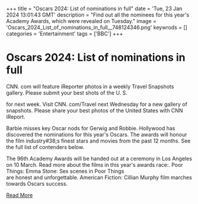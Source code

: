 +++
title = "Oscars 2024: List of nominations in full"
date = 'Tue, 23 Jan 2024 13:01:43 GMT'
description = "Find out all the nominees for this year's Academy Awards, which were revealed on Tuesday."
image = 'Oscars_2024_List_of_nominations_in_full__748124346.png'
keywrods =  []
categories = 'Entertainment'
tags = ['BBC']
+++

# Oscars 2024: List of nominations in full

CNN.
com will feature iReporter photos in a weekly Travel Snapshots gallery.
Please submit your best shots of the U.
S.

for next week.
Visit CNN.
com/Travel next Wednesday for a new gallery of snapshots.
Please share your best photos of the United States with CNN iReport.

Barbie misses key Oscar nods for Gerwig and Robbie.
Hollywood has discovered the nominations for this year<bb>'s Oscars.
The awards will honour the film industry<bb>#38;s finest stars and movies from the past 12 months.
See the full list of contenders below.

The 96th Academy Awards will be handed out at a ceremony in Los Angeles on 10 March.
Read more about the films in this year<bb>'s awards race:.
Poor Things:  Emma Stone: Sex scenes in Poor Things are honest and unforgettable.
American Fiction:  Cillian Murphy film marches towards Oscars success.


[Read More](https://www.bbc.co.uk/news/entertainment-arts-68069049)
